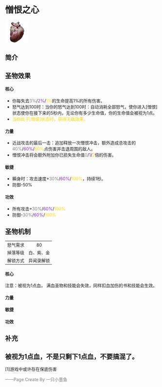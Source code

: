 # 憎恨之心
![憎恨之心](../Img/Texture2D_Potion/憎恨之心.png)
## 简介
## 圣物效果
#### **核心**  
- 你每失去<font color=gray>3%</font>/<font color=BlueViolet>2%</font>/<font color=gold>1%</font>的生命提高1%的所有伤害。 
- 怒气达到100时：当你的怒气达到100时：自动消耗全部怒气，使你进入[憎恨]状态使你在接下来的5秒内，无论你有多少生命值，你的生命值会被视为1点。
- <font color=gold>当你处于[憎恨]状态时，获得无敌效果。</font>
#### **力量** 
- 近战攻击的最后一击：追加释放一次憎恨冲击，额外造成总攻击的<font color=gray>40%</font>/<font color=BlueViolet>60%</font>/<font color=gold>80%</font>点伤害并击退周围的敌人。
- 憎恨冲击将会额外附加你已损失生命值<font color=gray>0</font>/<font color=BlueViolet>1</font>/<font color=gold>2</font>倍的伤害。

#### **敏捷**
- 瞬身时：攻击速度+<font color=gray>30%</font>/<font color=BlueViolet>60%</font>/<font color=gold>100%</font>，持续1秒。
- 防御-50%

#### **功效**
- 所有攻击+<font color=gray>30%</font>/<font color=BlueViolet>60%</font>/<font color=gold>100%</font>
- 防御-<font color=gray>30%</font>/<font color=BlueViolet>60%</font>/<font color=gold>100%</font>



## 圣物机制
|||
| :----: | :----: |
|怒气需求|80|
|掉落等级|白、紫、金|
|解锁方式|异闻录解锁|

#### **核心**
注意：被视为1点血，
满血圣物和技能会失效，同样扣血加伤的书和技能会生效。
#### **力量**

#### **敏捷**

#### **功效**


## 补充
被视为1点血，不是只剩下1点血，不要搞混了。
---
[1]游戏中或许存在保底伤害

<font color=grey>——Page Create By 一只小墨鱼</font>
